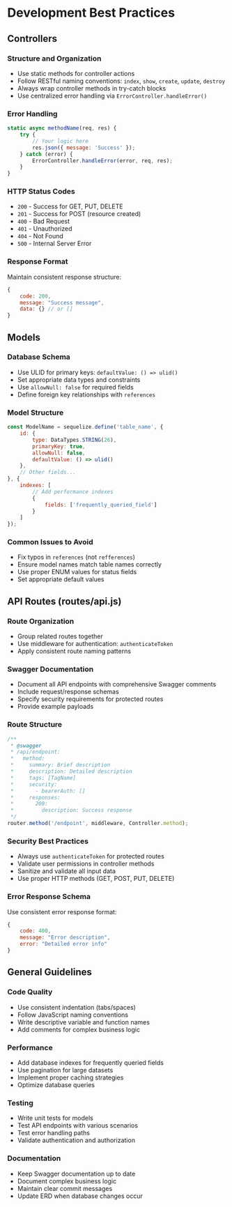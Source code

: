 # Development Best Practices

## Controllers

### Structure and Organization
- Use static methods for controller actions
- Follow RESTful naming conventions: `index`, `show`, `create`, `update`, `destroy`
- Always wrap controller methods in try-catch blocks
- Use centralized error handling via `ErrorController.handleError()`

### Error Handling
```javascript
static async methodName(req, res) {
    try {
        // Your logic here
        res.json({ message: 'Success' });
    } catch (error) {
        ErrorController.handleError(error, req, res);
    }
}
```

### HTTP Status Codes
- `200` - Success for GET, PUT, DELETE
- `201` - Success for POST (resource created)
- `400` - Bad Request
- `401` - Unauthorized
- `404` - Not Found
- `500` - Internal Server Error

### Response Format
Maintain consistent response structure:
```javascript
{
    code: 200,
    message: "Success message",
    data: {} // or []
}
```

## Models

### Database Schema
- Use ULID for primary keys: `defaultValue: () => ulid()`
- Set appropriate data types and constraints
- Use `allowNull: false` for required fields
- Define foreign key relationships with `references`

### Model Structure
```javascript
const ModelName = sequelize.define('table_name', {
    id: {
        type: DataTypes.STRING(26),
        primaryKey: true,
        allowNull: false,
        defaultValue: () => ulid()
    },
    // Other fields...
}, {
    indexes: [
        // Add performance indexes
        {
            fields: ['frequently_queried_field']
        }
    ]
});
```

### Common Issues to Avoid
- Fix typos in `references` (not `refferences`)
- Ensure model names match table names correctly
- Use proper ENUM values for status fields
- Set appropriate default values

## API Routes (routes/api.js)

### Route Organization
- Group related routes together
- Use middleware for authentication: `authenticateToken`
- Apply consistent route naming patterns

### Swagger Documentation
- Document all API endpoints with comprehensive Swagger comments
- Include request/response schemas
- Specify security requirements for protected routes
- Provide example payloads

### Route Structure
```javascript
/**
 * @swagger
 * /api/endpoint:
 *   method:
 *     summary: Brief description
 *     description: Detailed description
 *     tags: [TagName]
 *     security:
 *       - bearerAuth: []
 *     responses:
 *       200:
 *         description: Success response
 */
router.method('/endpoint', middleware, Controller.method);
```

### Security Best Practices
- Always use `authenticateToken` for protected routes
- Validate user permissions in controller methods
- Sanitize and validate all input data
- Use proper HTTP methods (GET, POST, PUT, DELETE)

### Error Response Schema
Use consistent error response format:
```javascript
{
    code: 400,
    message: "Error description",
    error: "Detailed error info"
}
```

## General Guidelines

### Code Quality
- Use consistent indentation (tabs/spaces)
- Follow JavaScript naming conventions
- Write descriptive variable and function names
- Add comments for complex business logic

### Performance
- Add database indexes for frequently queried fields
- Use pagination for large datasets
- Implement proper caching strategies
- Optimize database queries

### Testing
- Write unit tests for models
- Test API endpoints with various scenarios
- Test error handling paths
- Validate authentication and authorization

### Documentation
- Keep Swagger documentation up to date
- Document complex business logic
- Maintain clear commit messages
- Update ERD when database changes occur